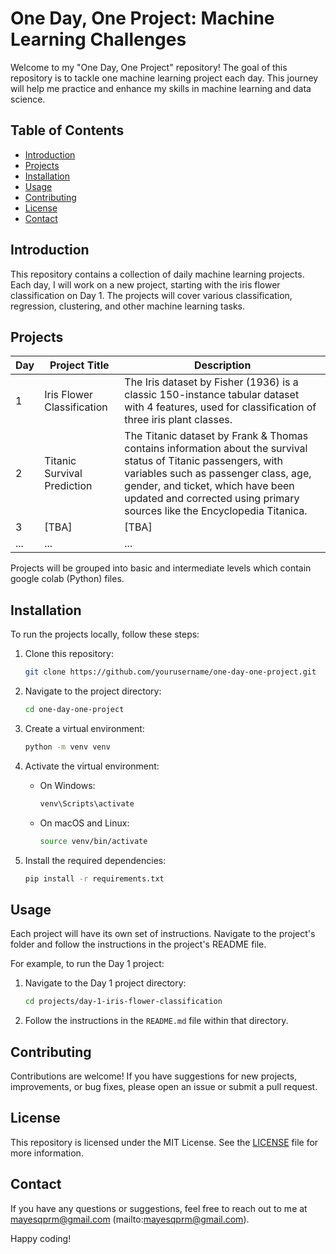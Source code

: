# One Day, One Project: Machine Learning Challenges

Welcome to my "One Day, One Project" repository! The goal of this repository is to tackle one machine learning project each day. This journey will help me practice and enhance my skills in machine learning and data science.

## Table of Contents

- [Introduction](#introduction)
- [Projects](#projects)
- [Installation](#installation)
- [Usage](#usage)
- [Contributing](#contributing)
- [License](#license)
- [Contact](#contact)

## Introduction

This repository contains a collection of daily machine learning projects. Each day, I will work on a new project, starting with the iris flower classification on Day 1. The projects will cover various classification, regression, clustering, and other machine learning tasks.

## Projects

| Day | Project Title                     | Description                                                                                                                                                    |
|-----|-----------------------------------|----------------------------------------------------------------------------------------------------------------------------------------------------------------|
| 1   | Iris Flower Classification        | The Iris dataset by Fisher (1936) is a classic 150-instance tabular dataset with 4 features, used for classification of three iris plant classes.              |
| 2   | Titanic Survival Prediction       | The Titanic dataset by Frank & Thomas contains information about the survival status of Titanic passengers, with variables such as passenger class, age, gender, and ticket, which have been updated and corrected using primary sources like the Encyclopedia Titanica.                          |
| 3   | [TBA]                   | [TBA]                          |
| ... | ...                               | ...                                                          |

Projects will be grouped into basic and intermediate levels which contain google colab (Python) files.

## Installation

To run the projects locally, follow these steps:

1. Clone this repository:
    ```bash
    git clone https://github.com/yourusername/one-day-one-project.git
    ```

2. Navigate to the project directory:
    ```bash
    cd one-day-one-project
    ```

3. Create a virtual environment:
    ```bash
    python -m venv venv
    ```

4. Activate the virtual environment:

    - On Windows:
      ```bash
      venv\Scripts\activate
      ```
    - On macOS and Linux:
      ```bash
      source venv/bin/activate
      ```

5. Install the required dependencies:
    ```bash
    pip install -r requirements.txt
    ```

## Usage

Each project will have its own set of instructions. Navigate to the project's folder and follow the instructions in the project's README file.

For example, to run the Day 1 project:

1. Navigate to the Day 1 project directory:
    ```bash
    cd projects/day-1-iris-flower-classification
    ```

2. Follow the instructions in the `README.md` file within that directory.

## Contributing

Contributions are welcome! If you have suggestions for new projects, improvements, or bug fixes, please open an issue or submit a pull request.

## License

This repository is licensed under the MIT License. See the [LICENSE](LICENSE) file for more information.

## Contact

If you have any questions or suggestions, feel free to reach out to me at mayesqprm@gmail.com (mailto:mayesqprm@gmail.com).

Happy coding!
